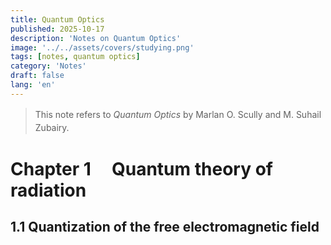 ```yaml
---
title: Quantum Optics
published: 2025-10-17
description: 'Notes on Quantum Optics'
image: '../../assets/covers/studying.png'
tags: [notes, quantum optics]
category: 'Notes'
draft: false 
lang: 'en'
---
```


<style>
p {
  line-height: 1.5;
}
</style>

>This note refers to *Quantum Optics* by Marlan O. Scully and M. Suhail Zubairy.

# Chapter 1 &nbsp;&nbsp;&nbsp; Quantum theory of radiation

## 1.1 Quantization of the free electromagnetic field